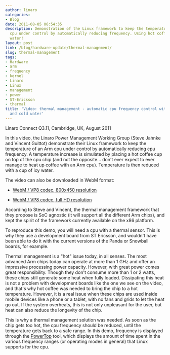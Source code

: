 ```yaml
---
author: linaro
categories:
- Blog
date: 2011-08-05 06:54:35
description: Demonstration of the Linux framework to keep the temperature of an Arm
  cpu under control by automatically reducing frequency. Using hot coffee and cold
  water!
layout: post
link: /blog/hardware-update/thermal-management/
slug: thermal-management
tags:
- Hardware
- arm
- frequency
- kernel
- Linaro
- Linux
- management
- power
- ST-Ericsson
- thermal
title: 'Video: thermal management - automatic cpu frequency control with hot coffee
  and cold water'
---
```


Linaro Connect Q3.11, Cambridge, UK, August 2011

In this video, the Linaro Power Management Working Group (Steve Jahnke and Vincent Guittot) demonstrate their Linux framework to keep the temperature of an Arm cpu under control by automatically reducing cpu frequency. A temperature increase is simulated by placing a hot coffee cup on top of the cpu chip (and not the opposite... don't ever expect to ever manage to heat up coffee with an Arm cpu). Temperature is then reduced with a cup of icy water.

The video can also be downloaded in WebM format:

  * [WebM / VP8 codec, 800x450 resolution](https://bootlin.com/pub/video/2011/linaro/aug/linaro-2011-q3-jahnke-guittot-thermal-management-450p.webm)


  * [WebM / VP8 codec, full HD resolution](https://bootlin.com/pub/video/2011/linaro/aug/linaro-2011-q3-jahnke-guittot-thermal-management.webm)

According to Steve and Vincent, the thermal management framework that they propose is SoC agnostic (it will support all the different Arm chips), and kept the spirit of the framework currently available on the x86 platform.

To reproduce this demo, you will need a cpu with a thermal sensor. This is why they use a development board from ST Ericsson, and wouldn't have been able to do it with the current versions of the Panda or Snowball boards, for example.

Thermal management is a "hot" issue today, in all senses. The most advanced Arm chips today can operate at more than 1 GHz and offer an impressive processing power capacity. However, with great power comes great responsibility. Though they don't consume more than 1 or 2 watts, these chips still generate some heat when fully loaded. Dissipating this heat is not a problem with development boards like the one we see on the video, and that's why hot coffee was needed to bring the chip to a hot temperature. However, it is a real issue when these chips are used inside mobile devices like a phone or a tablet,  with no fans and grids to let the heat go out. If the system overheats, this is not only unpleasant for the user, but heat can also reduce the longevity of the chip.

This is why a thermal management solution was needed. As soon as the chip gets too hot, the cpu frequency should be reduced, until the temperature gets back to a safe range. In this demo, frequency is displayed through the [PowerTop]() tool, which displays the amount of time spent in the various frequency ranges (or operating modes in general) that Linux supports for the cpu.
